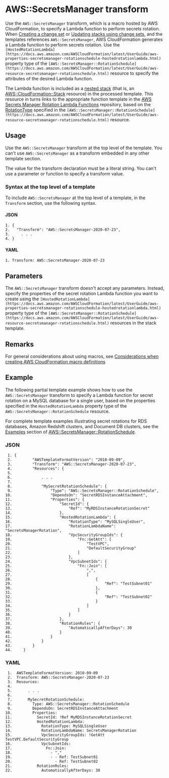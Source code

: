 # AWS::SecretsManager transform<a name="transform-aws-secretsmanager"></a>

Use the `AWS::SecretsManager` transform, which is a macro hosted by AWS CloudFormation, to specify a Lambda function to perform secrets rotation\. When [Creating a change set](using-cfn-updating-stacks-changesets-create.md) or [Updating stacks using change sets](using-cfn-updating-stacks-changesets.md), and the templates references `AWS::SecretsManager`, AWS CloudFormation generates a Lambda function to perform secrets rotation\. Use the `[HostedRotationLambda](https://docs.aws.amazon.com/AWSCloudFormation/latest/UserGuide/aws-properties-secretsmanager-rotationschedule-hostedrotationlambda.html)` property type of the `[AWS::SecretsManager::RotationSchedule](https://docs.aws.amazon.com/AWSCloudFormation/latest/UserGuide/aws-resource-secretsmanager-rotationschedule.html)` resource to specify the attributes of the desired Lambda function\.

The Lambda function is included as a [nested stack](https://docs.aws.amazon.com/AWSCloudFormation/latest/UserGuide/using-cfn-nested-stacks.html) \(that is, an [AWS::CloudFormation::Stack](https://docs.aws.amazon.com/AWSCloudFormation/latest/UserGuide/aws-properties-stack.html) resource\) in the processed template\. This resource in turns links to the appropriate function template in the [AWS Secrets Manager Rotation Lambda Functions](https://github.com/aws-samples/aws-secrets-manager-rotation-lambdas) repository, based on the [RotationType](https://docs.aws.amazon.com/AWSCloudFormation/latest/UserGuide/aws-properties-secretsmanager-rotationschedule-hostedrotationlambda.html#cfn-secretsmanager-rotationschedule-hostedrotationlambda-rotationtype) specified in the `[AWS::SecretsManager::RotationSchedule](https://docs.aws.amazon.com/AWSCloudFormation/latest/UserGuide/aws-resource-secretsmanager-rotationschedule.html)` resource\.

## Usage<a name="aws-secretsmanager-usage"></a>

Use the `AWS::SecretsManager` transform at the top level of the template\. You can't use `AWS::SecretsManager` as a transform embedded in any other template section\.

The value for the transform declaration must be a literal string\. You can't use a parameter or function to specify a transform value\.

### Syntax at the top level of a template<a name="aws-secretsmanager-syntax-top-level-overview"></a>

To include `AWS::SecretsManager` at the top level of a template, in the `Transform` section, use the following syntax\.

#### JSON<a name="aws-secretsmanager-syntax-top-level.json"></a>

```
1. {
2.   "Transform": "AWS::SecretsManager-2020-07-23",
3.     . . .
4. }
```

#### YAML<a name="aws-secretsmanager-syntax-top-level.yaml"></a>

```
1. Transform: AWS::SecretsManager-2020-07-23
```

## Parameters<a name="aws-secretsmanager-transform-parameters"></a>

The `AWS::SecretsManager` transform doesn't accept any parameters\. Instead, specify the properties of the secret rotation Lambda function you want to create using the `[HostedRotationLambda](https://docs.aws.amazon.com/AWSCloudFormation/latest/UserGuide/aws-properties-secretsmanager-rotationschedule-hostedrotationlambda.html)` property type of the `[AWS::SecretsManager::RotationSchedule](https://docs.aws.amazon.com/AWSCloudFormation/latest/UserGuide/aws-resource-secretsmanager-rotationschedule.html)` resources in the stack template\.

## Remarks<a name="aws-secretsmanager-transform-remarks"></a>

For general considerations about using macros, see [Considerations when creating AWS CloudFormation macro definitions](template-macros.md#template-macros-considerations)

## Example<a name="aws-secretsmanager-transform-examples"></a>

The following partial template example shows how to use the `AWS::SecretsManager` transform to specify a Lambda function for secret rotation on a MySQL database for a single user, based on the properties specified in the `HostedRotationLambda` property type of the `AWS::SecretsManager::RotationSchedule` resource\.

For complete template examples illustrating secret rotations for RDS databases, Amazon Redshift clusters, and Document DB clusters, see the [Examples](https://docs.aws.amazon.com/AWSCloudFormation/latest/UserGuide/aws-resource-secretsmanager-rotationschedule.html#aws-resource-secretsmanager-rotationschedule--examples) section of [AWS::SecretsManager::RotationSchedule](https://docs.aws.amazon.com/AWSCloudFormation/latest/UserGuide/aws-resource-secretsmanager-rotationschedule.html)\.

### JSON<a name="aws-secretsmanager-example.json"></a>

```
 1. {
 2.         "AWSTemplateFormatVersion": "2010-09-09",
 3.         "Transform": "AWS::SecretsManager-2020-07-23",
 4.         "Resources": {
 5.             
 6.             . . . 
 7.             
 8.             "MySecretRotationSchedule": {
 9.                 "Type": "AWS::SecretsManager::RotationSchedule",
10.                 "DependsOn": "SecretRDSInstanceAttachment",
11.                 "Properties": {
12.                     "SecretId": {
13.                         "Ref": "MyRDSInstanceRotationSecret"
14.                     },
15.                     "HostedRotationLambda": {
16.                         "RotationType": "MySQLSingleUser",
17.                         "RotationLambdaName": "SecretsManagerRotation",
18.                         "VpcSecurityGroupIds": {
19.                             "Fn::GetAtt": [
20.                                 "TestVPC",
21.                                 "DefaultSecurityGroup"
22.                             ]
23.                         },
24.                         "VpcSubnetIds": {
25.                             "Fn::Join": [
26.                                 ",",
27.                                 [
28.                                     {
29.                                         "Ref": "TestSubnet01"
30.                                     },
31.                                     {
32.                                         "Ref": "TestSubnet02"
33.                                     }
34.                                 ]
35.                             ]
36.                         }
37.                     },
38.                     "RotationRules": {
39.                         "AutomaticallyAfterDays": 30
40.                     }
41.                 }
42.             }
43.         }
44.     }
```

### YAML<a name="aws-secretsmanager-example.yaml"></a>

```
 1.  AWSTemplateFormatVersion: 2010-09-09
 2.  Transform: AWS::SecretsManager-2020-07-23
 3.  Resources:
 4. 
 5.       . . . 
 6.            
 7.       MySecretRotationSchedule:
 8.         Type: AWS::SecretsManager::RotationSchedule
 9.         DependsOn: SecretRDSInstanceAttachment 
10.         Properties:
11.           SecretId: !Ref MyRDSInstanceRotationSecret
12.           HostedRotationLambda:
13.             RotationType: MySQLSingleUser
14.             RotationLambdaName: SecretsManagerRotation
15.             VpcSecurityGroupIds: !GetAtt TestVPC.DefaultSecurityGroup
16.             VpcSubnetIds:
17.               Fn::Join:
18.                 - ","
19.                 - - Ref: TestSubnet01
20.                   - Ref: TestSubnet02
21.           RotationRules:
22.             AutomaticallyAfterDays: 30
```